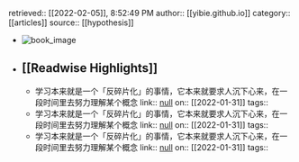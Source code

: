 retrieved:: [[2022-02-05]], 8:52:49 PM
              author:: [[yibie.github.io]]
              category:: [[articles]]
              source:: [[hypothesis]]

- ![book_image](https://readwise-assets.s3.amazonaws.com/static/images/article4.6bc1851654a0.png)
- ## [[Readwise Highlights]]
	- 学习本来就是一个「反碎片化」的事情，它本来就要求人沉下心来，在一段时间里去努力理解某个概念
	                link:: [null](null)
	                on:: [[2022-01-31]]
	                tags::
	- 学习本来就是一个「反碎片化」的事情，它本来就要求人沉下心来，在一段时间里去努力理解某个概念
	                link:: [null](null)
	                on:: [[2022-01-31]]
	                tags::
	- 学习本来就是一个「反碎片化」的事情，它本来就要求人沉下心来，在一段时间里去努力理解某个概念
	                link:: [null](null)
	                on:: [[2022-01-31]]
	                tags::